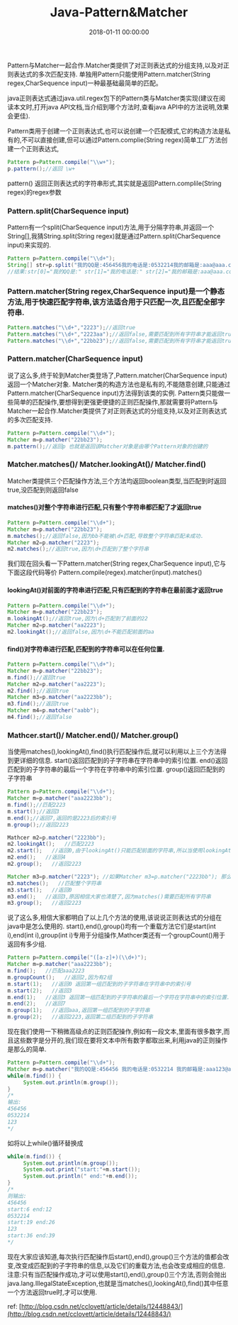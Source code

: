﻿---
title: Java-Pattern&Matcher
date: 2018-01-11 00:00:00
categories: Java
tags:
    - Java
    - Pattern
---

Pattern与Matcher一起合作.Matcher类提供了对正则表达式的分组支持,以及对正则表达式的多次匹配支持. 单独用Pattern只能使用Pattern.matcher(String regex,CharSequence input)一种最基础最简单的匹配。

<!-- more -->

java正则表达式通过java.util.regex包下的Pattern类与Matcher类实现(建议在阅读本文时,打开java API文档,当介绍到哪个方法时,查看java API中的方法说明,效果会更佳). 

Pattern类用于创建一个正则表达式,也可以说创建一个匹配模式,它的构造方法是私有的,不可以直接创建,但可以通过Pattern.complie(String regex)简单工厂方法创建一个正则表达式, 
```java
Pattern p=Pattern.compile("\\w+"); 
p.pattern();//返回 \w+ 
```
pattern() 返回正则表达式的字符串形式,其实就是返回Pattern.complile(String regex)的regex参数 

### Pattern.split(CharSequence input) 
Pattern有一个split(CharSequence input)方法,用于分隔字符串,并返回一个String[],我猜String.split(String regex)就是通过Pattern.split(CharSequence input)来实现的. 
```java
Pattern p=Pattern.compile("\\d+"); 
String[] str=p.split("我的QQ是:456456我的电话是:0532214我的邮箱是:aaa@aaa.com"); 
//结果:str[0]="我的QQ是:" str[1]="我的电话是:" str[2]="我的邮箱是:aaa@aaa.com" 
```

### Pattern.matcher(String regex,CharSequence input)是一个静态方法,用于快速匹配字符串,该方法适合用于只匹配一次,且匹配全部字符串. 
```java
Pattern.matches("\\d+","2223");//返回true 
Pattern.matches("\\d+","2223aa");//返回false,需要匹配到所有字符串才能返回true,这里aa不能匹配到 
Pattern.matches("\\d+","22bb23");//返回false,需要匹配到所有字符串才能返回true,这里bb不能匹配到 
```

### Pattern.matcher(CharSequence input) 
说了这么多,终于轮到Matcher类登场了,Pattern.matcher(CharSequence input)返回一个Matcher对象. 
Matcher类的构造方法也是私有的,不能随意创建,只能通过Pattern.matcher(CharSequence input)方法得到该类的实例. 
Pattern类只能做一些简单的匹配操作,要想得到更强更便捷的正则匹配操作,那就需要将Pattern与Matcher一起合作.Matcher类提供了对正则表达式的分组支持,以及对正则表达式的多次匹配支持. 
```java
Pattern p=Pattern.compile("\\d+"); 
Matcher m=p.matcher("22bb23"); 
m.pattern();//返回p 也就是返回该Matcher对象是由哪个Pattern对象的创建的 
```

### Matcher.matches()/ Matcher.lookingAt()/ Matcher.find() 
Matcher类提供三个匹配操作方法,三个方法均返回boolean类型,当匹配到时返回true,没匹配到则返回false 

#### matches()对整个字符串进行匹配,只有整个字符串都匹配了才返回true 
```java
Pattern p=Pattern.compile("\\d+"); 
Matcher m=p.matcher("22bb23"); 
m.matches();//返回false,因为bb不能被\d+匹配,导致整个字符串匹配未成功. 
Matcher m2=p.matcher("2223"); 
m2.matches();//返回true,因为\d+匹配到了整个字符串 
```
我们现在回头看一下Pattern.matcher(String regex,CharSequence input),它与下面这段代码等价 
Pattern.compile(regex).matcher(input).matches() 

#### lookingAt()对前面的字符串进行匹配,只有匹配到的字符串在最前面才返回true 
```java
Pattern p=Pattern.compile("\\d+"); 
Matcher m=p.matcher("22bb23"); 
m.lookingAt();//返回true,因为\d+匹配到了前面的22 
Matcher m2=p.matcher("aa2223"); 
m2.lookingAt();//返回false,因为\d+不能匹配前面的aa 
```

#### find()对字符串进行匹配,匹配到的字符串可以在任何位置. 
```java
Pattern p=Pattern.compile("\\d+"); 
Matcher m=p.matcher("22bb23"); 
m.find();//返回true 
Matcher m2=p.matcher("aa2223"); 
m2.find();//返回true 
Matcher m3=p.matcher("aa2223bb"); 
m3.find();//返回true 
Matcher m4=p.matcher("aabb"); 
m4.find();//返回false 
```

### Mathcer.start()/ Matcher.end()/ Matcher.group() 
当使用matches(),lookingAt(),find()执行匹配操作后,就可以利用以上三个方法得到更详细的信息. 
start()返回匹配到的子字符串在字符串中的索引位置. 
end()返回匹配到的子字符串的最后一个字符在字符串中的索引位置. 
group()返回匹配到的子字符串 
```java
Pattern p=Pattern.compile("\\d+"); 
Matcher m=p.matcher("aaa2223bb"); 
m.find();//匹配2223 
m.start();//返回3 
m.end();//返回7,返回的是2223后的索引号 
m.group();//返回2223 

Mathcer m2=p.matcher("2223bb"); 
m2.lookingAt();   //匹配2223 
m2.start();   //返回0,由于lookingAt()只能匹配前面的字符串,所以当使用lookingAt()匹配时,start()方法总是返回0 
m2.end();   //返回4 
m2.group();   //返回2223 

Matcher m3=p.matcher("2223"); //如果Matcher m3=p.matcher("2223bb"); 那么下面的方法出错，因为不匹配返回false
m3.matches();   //匹配整个字符串 
m3.start();   //返回0
m3.end();   //返回3,原因相信大家也清楚了,因为matches()需要匹配所有字符串 
m3.group();   //返回2223
```
说了这么多,相信大家都明白了以上几个方法的使用,该说说正则表达式的分组在java中是怎么使用的. 
start(),end(),group()均有一个重载方法它们是start(int i),end(int i),group(int i)专用于分组操作,Mathcer类还有一个groupCount()用于返回有多少组. 
```java
Pattern p=Pattern.compile("([a-z]+)(\\d+)"); 
Matcher m=p.matcher("aaa2223bb"); 
m.find();   //匹配aaa2223 
m.groupCount();   //返回2,因为有2组 
m.start(1);   //返回0 返回第一组匹配到的子字符串在字符串中的索引号 
m.start(2);   //返回3 
m.end(1);   //返回3 返回第一组匹配到的子字符串的最后一个字符在字符串中的索引位置. 
m.end(2);   //返回7 
m.group(1);   //返回aaa,返回第一组匹配到的子字符串 
m.group(2);   //返回2223,返回第二组匹配到的子字符串 
```
现在我们使用一下稍微高级点的正则匹配操作,例如有一段文本,里面有很多数字,而且这些数字是分开的,我们现在要将文本中所有数字都取出来,利用java的正则操作是那么的简单. 
```java
Pattern p=Pattern.compile("\\d+"); 
Matcher m=p.matcher("我的QQ是:456456 我的电话是:0532214 我的邮箱是:aaa123@aaa.com"); 
while(m.find()) { 
     System.out.println(m.group()); 
} 
/*
输出: 
456456 
0532214 
123 
*/
```
如将以上while()循环替换成 
```java
while(m.find()) { 
     System.out.println(m.group()); 
     System.out.print("start:"+m.start()); 
     System.out.println(" end:"+m.end()); 
} 
/*
则输出: 
456456 
start:6 end:12 
0532214 
start:19 end:26 
123 
start:36 end:39 
*/
```
现在大家应该知道,每次执行匹配操作后start(),end(),group()三个方法的值都会改变,改变成匹配到的子字符串的信息,以及它们的重载方法,也会改变成相应的信息. 
注意:只有当匹配操作成功,才可以使用start(),end(),group()三个方法,否则会抛出java.lang.IllegalStateException,也就是当matches(),lookingAt(),find()其中任意一个方法返回true时,才可以使用.


ref:
[http://blog.csdn.net/cclovett/article/details/12448843/](http://blog.csdn.net/cclovett/article/details/12448843/)
